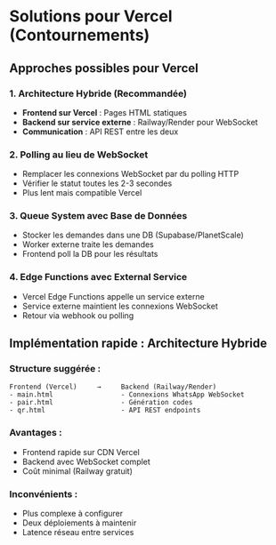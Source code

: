 # Solutions pour Vercel (Contournements)

## Approches possibles pour Vercel

### 1. Architecture Hybride (Recommandée)
- **Frontend sur Vercel** : Pages HTML statiques
- **Backend sur service externe** : Railway/Render pour WebSocket
- **Communication** : API REST entre les deux

### 2. Polling au lieu de WebSocket
- Remplacer les connexions WebSocket par du polling HTTP
- Vérifier le statut toutes les 2-3 secondes
- Plus lent mais compatible Vercel

### 3. Queue System avec Base de Données
- Stocker les demandes dans une DB (Supabase/PlanetScale)
- Worker externe traite les demandes
- Frontend poll la DB pour les résultats

### 4. Edge Functions avec External Service
- Vercel Edge Functions appelle un service externe
- Service externe maintient les connexions WebSocket
- Retour via webhook ou polling

## Implémentation rapide : Architecture Hybride

### Structure suggérée :
```
Frontend (Vercel)     →     Backend (Railway/Render)
- main.html                 - Connexions WhatsApp WebSocket
- pair.html                 - Génération codes
- qr.html                   - API REST endpoints
```

### Avantages :
- Frontend rapide sur CDN Vercel
- Backend avec WebSocket complet
- Coût minimal (Railway gratuit)

### Inconvénients :
- Plus complexe à configurer
- Deux déploiements à maintenir
- Latence réseau entre services